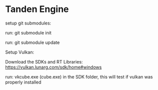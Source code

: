 # Tanden Engine

setup git submodules:

run: git submodule init

run: git submodule update

Setup Vulkan:

Download the SDKs and RT Libraries: https://vulkan.lunarg.com/sdk/home#windows

run: vkcube.exe (cube.exe) in the SDK folder, this will test if vulkan was properly installed
